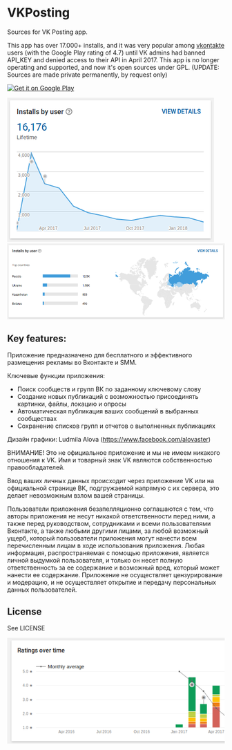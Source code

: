 # VKPosting

Sources for VK Posting app.

This app has over 17.000+ installs, and it was very popular among [vkontakte](https://vk.com) users (with the Google Play rating of 4.7) until VK admins had banned API_KEY and denied access to their API in April 2017. This app is no longer operating and supported, and now it's open sources under GPL. (UPDATE: Sources are made private permanently, by request only)

<a style="margin-bottom: 0;" href='https://play.google.com/store/apps/details?id=com.orcchg.dev.maxa.vikstra'><img alt='Get it on Google Play' src='https://play.google.com/intl/en_us/badges/images/generic/en_badge_web_generic.png' height="80px"/></a>

![Lifetime total installs](https://github.com/orcchg/VKPosting/blob/master/raw/vkposting_total_installs.png)
![Distribution across the world](https://github.com/orcchg/VKPosting/blob/master/raw/vkposting_world.png)

Key features:
-------------

Приложение предназначено для бесплатного и эффективного размещения рекламы во Вконтакте и SMM.

Ключевые функции приложения:

- Поиск сообществ и групп ВК по заданному ключевому слову
- Создание новых публикаций с возможностью присоединять картинки, файлы, локацию и опросы
- Автоматическая публикация ваших сообщений в выбранных сообществах
- Сохранение списков групп и отчетов о выполненных публикациях

Дизайн графики: Ludmila Alova (https://www.facebook.com/alovaster)

ВНИМАНИЕ!
Это не официальное приложение и мы не имеем никакого отношения к VK. Имя и товарный знак VK являются собственностью правообладателей.

Ввод ваших личных данных происходит через приложение VK или на официальной странице ВК, подгружаемой напрямую с их сервера, это делает невозможным взлом вашей страницы.

Пользователи приложения безапелляционно соглашаются с тем, что авторы приложения не несут никакой ответственности перед ними, а также перед руководством, сотрудниками и всеми пользователями Вконтакте, а также любыми другими лицами, за любой возможный ущерб, который пользователи приложения могут нанести всем перечисленным лицам в ходе использования приложения. Любая информация, распространяемая с помощью приложения, является личной выдумкой пользователя, и только он несет полную ответственность за ее содержание и возможный вред, который может нанести ее содержание. Приложение не осуществляет цензурирование и модерацию, и не осуществляет открытие и передачу персональных данных пользователей.
    
License
-------

See LICENSE

![Rating was hign before app'd been banned](https://github.com/orcchg/VKPosting/blob/master/raw/vkposting_ratings.png)
